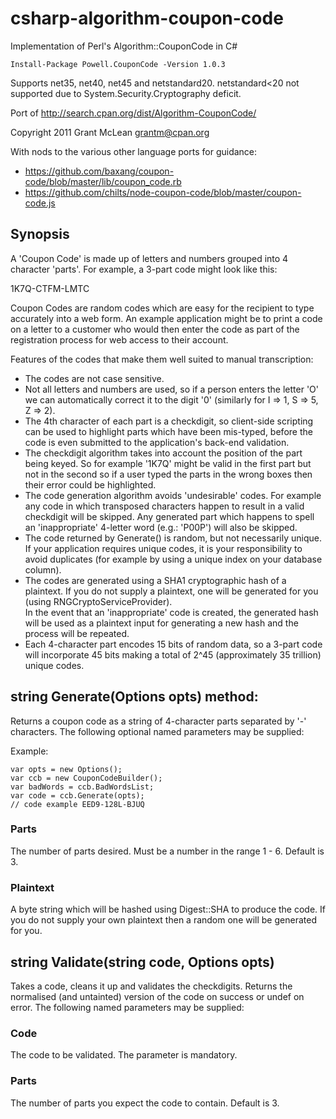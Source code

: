 # csharp-algorithm-coupon-code
Implementation of Perl's Algorithm::CouponCode in C#

```
Install-Package Powell.CouponCode -Version 1.0.3
```

Supports net35, net40, net45 and netstandard20. netstandard<20 not supported due to System.Security.Cryptography deficit.

Port of http://search.cpan.org/dist/Algorithm-CouponCode/

Copyright 2011 Grant McLean grantm@cpan.org

With nods to the various other language ports for guidance:
- https://github.com/baxang/coupon-code/blob/master/lib/coupon_code.rb
- https://github.com/chilts/node-coupon-code/blob/master/coupon-code.js

## Synopsis
 A 'Coupon Code' is made up of letters and numbers grouped into 4 character
 'parts'.  For example, a 3-part code might look like this:
 
 1K7Q-CTFM-LMTC

 Coupon Codes are random codes which are easy for the recipient to type
 accurately into a web form.  An example application might be to print a code on
 a letter to a customer who would then enter the code as part of the
 registration process for web access to their account.

 Features of the codes that make them well suited to manual transcription:
  - The codes are not case sensitive.
  - Not all letters and numbers are used, so if a person enters the letter 'O' we
    can automatically correct it to the digit '0' (similarly for I => 1, S => 5, Z => 2).
 - The 4th character of each part is a checkdigit, so client-side scripting can
    be used to highlight parts which have been mis-typed, before the code is even
    submitted to the application's back-end validation.
 - The checkdigit algorithm takes into account the position of the part being
    keyed.  So for example '1K7Q' might be valid in the first part but not in the
    second so if a user typed the parts in the wrong boxes then their error could
    be highlighted.
 - The code generation algorithm avoids 'undesirable' codes. For example any code
    in which transposed characters happen to result in a valid checkdigit will be
    skipped.  Any generated part which happens to spell an 'inappropriate' 4-letter
    word (e.g.: 'P00P') will also be skipped.
 - The code returned by Generate() is random, but not necessarily unique.
    If your application requires unique codes, it is your responsibility to
    avoid duplicates (for example by using a unique index on your database column).
 - The codes are generated using a SHA1 cryptographic hash of a plaintext.  If you
    do not supply a plaintext, one will be generated for you (using RNGCryptoServiceProvider).  
    In the event that an 'inappropriate' code is created, the generated hash will be 
    used as a plaintext input for generating a new hash and the process will be repeated.
 - Each 4-character part encodes 15 bits of random data, so a 3-part code will
    incorporate 45 bits making a total of 2^45 (approximately 35 trillion) unique
    codes.

## string Generate(Options opts) method:
Returns a coupon code as a string of 4-character parts separated by '-'
characters.  The following optional named parameters may be supplied:

Example:
```
var opts = new Options();
var ccb = new CouponCodeBuilder();
var badWords = ccb.BadWordsList;
var code = ccb.Generate(opts);
// code example EED9-128L-BJUQ
```

### Parts
The number of parts desired.  Must be a number in the range 1 - 6.  Default is 3.

### Plaintext
A byte string which will be hashed using Digest::SHA to produce the code.
If you do not supply your own plaintext then a random one will be generated for you.

## string Validate(string code, Options opts)

Takes a code, cleans it up and validates the checkdigits.  Returns the
normalised (and untainted) version of the code on success or undef on error.
The following named parameters may be supplied:

### Code
The code to be validated.  The parameter is mandatory.

### Parts
The number of parts you expect the code to contain.  Default is 3.


